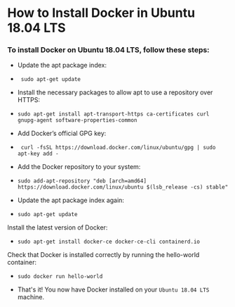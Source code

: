 # How to Install Docker in Ubuntu 18.04 LTS
### To install Docker on Ubuntu 18.04 LTS, follow these steps:

- Update the apt package index:

- ` sudo apt-get update`

- Install the necessary packages to allow apt to use a repository over HTTPS:
- `sudo apt-get install apt-transport-https ca-certificates curl gnupg-agent software-properties-common`

- Add Docker’s official GPG key:
- ` curl -fsSL https://download.docker.com/linux/ubuntu/gpg | sudo apt-key add -`

- Add the Docker repository to your system:
- `sudo add-apt-repository "deb [arch=amd64] https://download.docker.com/linux/ubuntu $(lsb_release -cs) stable"`

- Update the apt package index again:
- `sudo apt-get update`

Install the latest version of Docker:
- `sudo apt-get install docker-ce docker-ce-cli containerd.io`

Check that Docker is installed correctly by running the hello-world container:
- `sudo docker run hello-world`

- That's it! You now have Docker installed on your `Ubuntu 18.04 LTS` machine.



